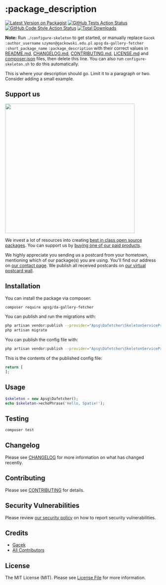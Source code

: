 # :package_description

[![Latest Version on Packagist](https://img.shields.io/packagist/v/apsg/da-gallery-fetcher.svg?style=flat-square)](https://packagist.org/packages/apsg/da-gallery-fetcher)
[![GitHub Tests Action Status](https://img.shields.io/github/workflow/status/apsg/da-gallery-fetcher/run-tests?label=tests)](https://github.com/apsg/da-gallery-fetcher/actions?query=workflow%3ATests+branch%3Amaster)
[![GitHub Code Style Action Status](https://img.shields.io/github/workflow/status/apsg/da-gallery-fetcher/Check%20&%20fix%20styling?label=code%20style)](https://github.com/apsg/da-gallery-fetcher/actions?query=workflow%3A"Check+%26+fix+styling"+branch%3Amaster)
[![Total Downloads](https://img.shields.io/packagist/dt/apsg/da-gallery-fetcher.svg?style=flat-square)](https://packagist.org/packages/apsg/da-gallery-fetcher)

**Note:** Run `./configure-skeleton` to get started, or manually replace  ```Gacek``` ```:author_username``` ```szymon@gackowski.edu.pl``` ```apsg``` ```da-gallery-fetcher``` ```:short_package_name``` ```:package_description``` with their correct values in [README.md](README.md), [CHANGELOG.md](CHANGELOG.md), [CONTRIBUTING.md](.github/CONTRIBUTING.md), [LICENSE.md](LICENSE.md) and [composer.json](composer.json) files, then delete this line. You can also run `configure-skeleton.sh` to do this automatically.

This is where your description should go. Limit it to a paragraph or two. Consider adding a small example.

## Support us

[<img src="https://github-ads.s3.eu-central-1.amazonaws.com/package-skeleton-laravel.jpg?t=1" width="419px" />](https://spatie.be/github-ad-click/package-skeleton-laravel)

We invest a lot of resources into creating [best in class open source packages](https://spatie.be/open-source). You can support us by [buying one of our paid products](https://spatie.be/open-source/support-us).

We highly appreciate you sending us a postcard from your hometown, mentioning which of our package(s) you are using. You'll find our address on [our contact page](https://spatie.be/about-us). We publish all received postcards on [our virtual postcard wall](https://spatie.be/open-source/postcards).

## Installation

You can install the package via composer:

```bash
composer require apsg/da-gallery-fetcher
```

You can publish and run the migrations with:

```bash
php artisan vendor:publish --provider="Apsg\Dafetcher\SkeletonServiceProvider" --tag=":short_package_name-migrations"
php artisan migrate
```

You can publish the config file with:
```bash
php artisan vendor:publish --provider="Apsg\Dafetcher\SkeletonServiceProvider" --tag=":short_package_name-config"
```

This is the contents of the published config file:

```php
return [
];
```

## Usage

```php
$skeleton = new Apsg\Dafetcher();
echo $skeleton->echoPhrase('Hello, Spatie!');
```

## Testing

```bash
composer test
```

## Changelog

Please see [CHANGELOG](CHANGELOG.md) for more information on what has changed recently.

## Contributing

Please see [CONTRIBUTING](.github/CONTRIBUTING.md) for details.

## Security Vulnerabilities

Please review [our security policy](../../security/policy) on how to report security vulnerabilities.

## Credits

- [Gacek](https://github.com/:author_username)
- [All Contributors](../../contributors)

## License

The MIT License (MIT). Please see [License File](LICENSE.md) for more information.
